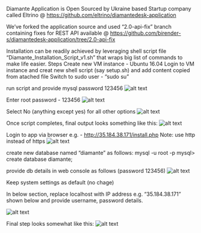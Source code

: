 Diamante Application is Open Sourced by Ukraine based Startup company called Eltrino @ https://github.com/eltrino/diamantedesk-application

We’ve forked the application source and used “2.0-api-fix” branch containing fixes for REST API available @ https://github.com/birender-s/diamantedesk-application/tree/2.0-api-fix 

Installation can be readily achieved by leveraging shell script file “Diamante_Installation_Script_v1.sh” that wraps big list of commands to make life easier.
Steps
Create new VM instance - Ubuntu 16.04
Login to VM instance and creat new shell script (say setup.sh) and add content copied from atached file
Switch to sudo user - “sudo su”

run script and provide mysql password 123456
![alt text](https://github.com/birender-s/ticketing-client-android/blob/master/docs/diamante_setup/1.png)



Enter root password - 123456
![alt text](https://github.com/birender-s/ticketing-client-android/blob/master/docs/diamante_setup/2.png)



Select No (anything except yes) for all other options 
![alt text](https://github.com/birender-s/ticketing-client-android/blob/master/docs/diamante_setup/3.png)





Once script completes, final output looks something like this:
![alt text](https://github.com/birender-s/ticketing-client-android/blob/master/docs/diamante_setup/4.png)



Login to app via browser e.g. - http://35.184.38.171/install.php 
Note: use http instead of https
![alt text](https://github.com/birender-s/ticketing-client-android/blob/master/docs/diamante_setup/5.png)







create new database named “diamante” as follows:
mysql -u root -p
mysql> create database diamante;

provide db details in web console as follows (password 123456)
![alt text](https://github.com/birender-s/ticketing-client-android/blob/master/docs/diamante_setup/6.png)




Keep system settings as default (no chage)

In below section, replace localhost with IP address e.g. “35.184.38.171” shown below and provide username, password details.

![alt text](https://github.com/birender-s/ticketing-client-android/blob/master/docs/diamante_setup/7.png)



Final step looks somewhat like this:
![alt text](https://github.com/birender-s/ticketing-client-android/blob/master/docs/diamante_setup/8.png)




